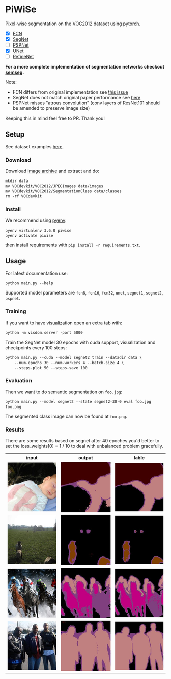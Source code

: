 # PiWiSe

Pixel-wise segmentation on the [VOC2012][dataset] dataset using
[pytorch][pytorch].

- [x] [FCN](https://arxiv.org/abs/1605.06211)
- [x] [SegNet](https://arxiv.org/abs/1511.00561)
- [ ] [PSPNet](https://arxiv.org/abs/1612.01105)
- [x] [UNet](https://arxiv.org/abs/1505.04597)
- [ ] [RefineNet](https://arxiv.org/abs/1611.06612)

**For a more complete implementation of segmentation networks checkout [semseg](https://github.com/meetshah1995/pytorch-semseg).**

Note:

- FCN differs from original implementation see [this issue](https://github.com/bodokaiser/piwise/issues/4)
- SegNet does not match original paper performance see [here](https://github.com/bodokaiser/piwise/issues/3)
- PSPNet misses "atrous convolution" (conv layers of ResNet101 should be amended to preserve image size)

Keeping this in mind feel free to PR. Thank you!

## Setup

See dataset examples [here][dataset_example].

### Download

Download [image archive][dataset_download] and extract and do:

```
mkdir data
mv VOCdevkit/VOC2012/JPEGImages data/images
mv VOCdevkit/VOC2012/SegmentationClass data/classes
rm -rf VOCdevkit
```

### Install

We recommend using [pyenv][pyenv]:

```
pyenv virtualenv 3.6.0 piwise
pyenv activate piwise
```

then install requirements with `pip install -r requirements.txt`.

## Usage

For latest documentation use:

```
python main.py --help
```

Supported model parameters are `fcn8`, `fcn16`, `fcn32`, `unet`, `segnet1`,
`segnet2`, `pspnet`.

### Training

If you want to have visualization open an extra tab with:

```
python -m visdom.server -port 5000
```

Train the SegNet model 30 epochs with cuda support, visualization
and checkpoints every 100 steps:

```
python main.py --cuda --model segnet2 train --datadir data \
    --num-epochs 30 --num-workers 4 --batch-size 4 \
    --steps-plot 50 --steps-save 100
```

### Evaluation


Then we want to do semantic segmentation on `foo.jpg`:

```
python main.py --model segnet2 --state segnet2-30-0 eval foo.jpg foo.png
```

The segmented class image can now be found at `foo.png`.

[pyenv]: https://github.com/pyenv/pyenv
[pytorch]: http://pytorch.org
[dataset]: http://host.robots.ox.ac.uk/pascal/VOC/
[dataset_example]: http://host.robots.ox.ac.uk/pascal/VOC/voc2012/segexamples
[dataset_download]: http://host.robots.ox.ac.uk/pascal/VOC/voc2012/VOCtrainval_11-May-2012.tar

### Results


There are some results based on segnet after 40 epoches.you'd better to set the loss_weights[0] = 1 / 10 to deal with unbalanced problem gracefully.

<table>
  <tr>
    <th>input</th>
    <th>output</th>
    <th>lable</th>
  </tr>
  <tr>
    <td>
        <img src="https://github.com/huyalvchuan/piwise/blob/master/results/input1.jpg?raw=true">
    </td>
    <td><img src="https://github.com/huyalvchuan/piwise/blob/master/results/output1.jpg?raw=true"></td>
    <td><img src="https://github.com/huyalvchuan/piwise/blob/master/results/target1.jpg?raw=true"></td>
  </tr>
  <tr>
    <td><img src="https://github.com/huyalvchuan/piwise/blob/master/results/input2.jpg?raw=true"></td>
    <td><img src="https://github.com/huyalvchuan/piwise/blob/master/results/output2.jpg?raw=true"></td>
    <td><img src="https://github.com/huyalvchuan/piwise/blob/master/results/target2.jpg?raw=true"></td>
  </tr>
  <tr>
    <td><img src="https://github.com/huyalvchuan/piwise/blob/master/results/input3.jpg?raw=true"></td>
    <td><img src="https://github.com/huyalvchuan/piwise/blob/master/results/output3.jpg?raw=true"></td>
    <td><img src="https://github.com/huyalvchuan/piwise/blob/master/results/target3.jpg?raw=true"></td>
  </tr>
  <tr>
    <td><img src="https://github.com/huyalvchuan/piwise/blob/master/results/input4.jpg?raw=true"></td>
    <td><img src="https://github.com/huyalvchuan/piwise/blob/master/results/output4.jpg?raw=true"></td>
    <td><img src="https://github.com/huyalvchuan/piwise/blob/master/results/target4.jpg?raw=true"></td>
  </tr>
</table>
